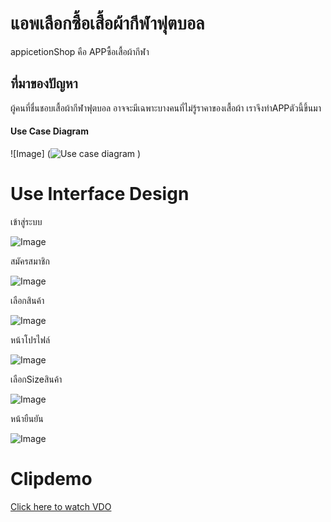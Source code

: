 # แอพเลือกซื้อเสื้อผ้ากีฬาฟุตบอล

appicetionShop คือ APPซื้อเสื้อผ้ากีฬา

## ที่มาของปัญหา

ผู้คนที่ชื่นชอบเสื้อผ้ากีฬาฟุตบอล อาจจะมีเฉพาะบางคนที่ไม่รู้ราคาของเสื้อผ้า เราจึงทำAPPตัวนี้ขึ้นมา


#### Use Case Diagram
![Image] (![Use case diagram](https://user-images.githubusercontent.com/109132755/196706113-ec75c6bb-c8da-428a-87c9-88deb1d63e57.jpg)
)


# Use Interface Design
เข้าสู่ระบบ

![Image](https://sv1.picz.in.th/images/2022/10/19/vdvjRS.jpg)


สมัครสมาชิก

![Image](https://sv1.picz.in.th/images/2022/10/19/vdvuED.jpg)

เลือกสินค้า

![Image](https://sv1.picz.in.th/images/2022/10/19/vdvLO0.jpg)

หน้าโปรไฟล์

![Image](https://sv1.picz.in.th/images/2022/10/19/vdG7ek.jpg)

เลือกSizeสินค้า

![Image](https://sv1.picz.in.th/images/2022/10/19/vdGBzV.jpg)

หน้ายืนยัน

![Image](https://sv1.picz.in.th/images/2022/10/19/vdGjp0.jpg)

# Clipdemo
[Click here to watch VDO](https://youtu.be/TudIeAYi_6c)




